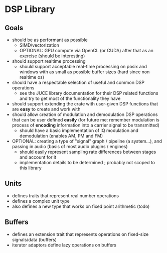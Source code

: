 ﻿# DSP Library

## Goals
- should be as performant as possible
  - SIMD/vectorization
  - OPTIONAL: GPU compute via OpenCL (or CUDA) after that as an exercise (should be interesting)
- should support realtime processing
    - should support acceptable real-time processing on posix and windows with as small as possible buffer sizes (hard since non realtime os)
- should have a respectable selection of useful and common DSP operations
  - see the JUCE library documentation for their DSP related functions and try to get most of the functionality they have
- should support extending the crate with user-given DSP functions that are **easy** to create and work with
- should allow creation of modulation and demodulation DSP operations that can be user defined **easily** (for future me: remember modulation is process of **encoding** information into a carrier signal to be transmitted)
  - should have a basic implementation of IQ modulation and demodulation (enables AM, PM and FM)
- OPTIONAL: creating a type of "signal" graph / pipeline (a system...), and passing in audio (basis of most audio plugins / engines)
  - should easily represent sampling rate differences between stages and account for it
  - implementation details to be determined ; probably not scoped to this library

## Units
- defines traits that represent real number operations
- defines a complex unit type
- also defines a new type that works on fixed point arithmetic (todo)

## Buffers
- defines an extension trait that represents operations on fixed-size signals/data (buffers)
- iterator adaptors define lazy operations on buffers